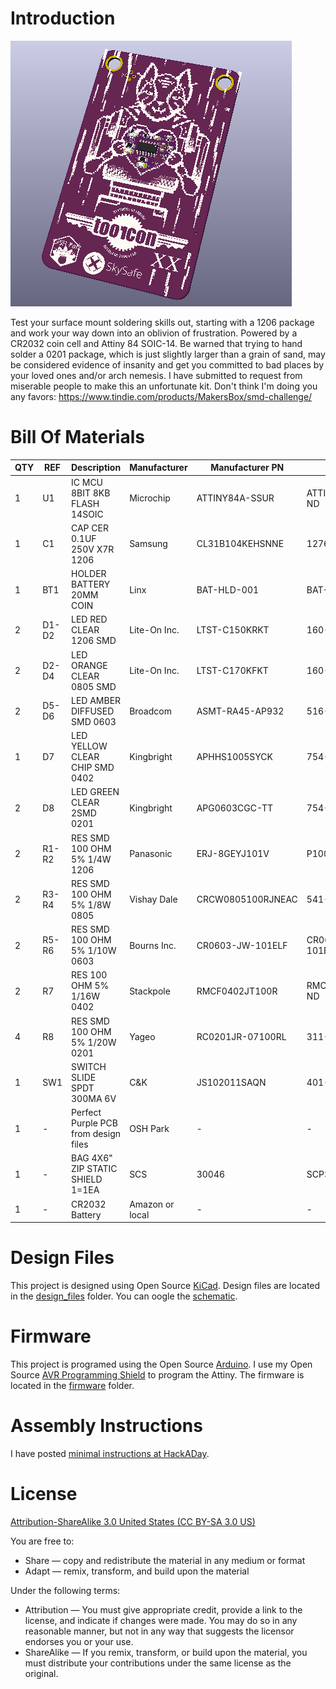Introduction
============

![SMD Challenge](images/project.png) 

Test your surface mount soldering skills out, starting with a 1206 package and work your way down into an oblivion of frustration. Powered by a CR2032 coin cell and Attiny 84 SOIC-14. Be warned that trying to hand solder a 0201 package, which is just slightly larger than a grain of sand, may be considered evidence of insanity and get you committed to bad places by your loved ones and/or arch nemesis. I have submitted to request from miserable people to make this an unfortunate kit. Don't think I'm doing you any favors: https://www.tindie.com/products/MakersBox/smd-challenge/


Bill Of Materials
================= 
| QTY | REF   | Description                          | Manufacturer    | Manufacturer PN   | Digi-Key PN           |
|-----|-------|--------------------------------------|-----------------|-------------------|-----------------------|
| 1   | U1    | IC MCU 8BIT 8KB FLASH 14SOIC         | Microchip       | ATTINY84A-SSUR    | ATTINY84A-SSURCT-ND   |
| 1   | C1    | CAP CER 0.1UF 250V X7R 1206          | Samsung         | CL31B104KEHSNNE   | 1276-3084-1-ND        |
| 1   | BT1   | HOLDER BATTERY 20MM COIN             | Linx            | BAT-HLD-001       | BAT-HLD-001-ND        |
| 2   | D1-D2 | LED RED CLEAR 1206 SMD               | Lite-On Inc.    | LTST-C150KRKT     | 160-1405-1-ND         |
| 2   | D2-D4 | LED ORANGE CLEAR 0805 SMD            | Lite-On Inc.    | LTST-C170KFKT     | 160-1413-1-ND         |
| 2   | D5-D6 | LED AMBER DIFFUSED SMD 0603          | Broadcom        | ASMT-RA45-AP932   | 516-3217-1-ND         |
| 1   | D7    | LED YELLOW CLEAR CHIP SMD 0402       | Kingbright      | APHHS1005SYCK     | 754-1105-1-ND         |
| 2   | D8    | LED GREEN CLEAR 2SMD 0201            | Kingbright      | APG0603CGC-TT     | 754-2021-1-ND         |
| 2   | R1-R2 | RES SMD 100 OHM 5% 1/4W 1206         | Panasonic       | ERJ-8GEYJ101V     | P100ECT-ND            |
| 2   | R3-R4 | RES SMD 100 OHM 5% 1/8W 0805         | Vishay Dale     | CRCW0805100RJNEAC | 541-4166-1-ND         |
| 2   | R5-R6 | RES SMD 100 OHM 5% 1/10W 0603        | Bourns Inc.     | CR0603-JW-101ELF  | CR0603-JW-101ELFCT-ND |
| 2   | R7    | RES 100 OHM 5% 1/16W 0402            | Stackpole       | RMCF0402JT100R    | RMCF0402JT100RCT-ND   |
| 4   | R8    | RES SMD 100 OHM 5% 1/20W 0201        | Yageo           | RC0201JR-07100RL  | 311-100NCT-ND         |
| 1   | SW1   | SWITCH SLIDE SPDT 300MA 6V           | C&K             | JS102011SAQN      | 401-1999-1-ND         |
| 1   | -     | Perfect Purple PCB from design files | OSH Park        | -                 | -                     |
| 1   | -     | BAG 4X6" ZIP STATIC SHIELD 1=1EA     | SCS             | 30046             | SCP314-ND             |
| 1   | -     | CR2032 Battery                       | Amazon or local | -                 | -                     |


Design Files
============
This project is designed using Open Source [KiCad](http://kicad-pcb.org/). Design files are located in the [design_files](design_files/) folder.  You can oogle the [schematic](images/project.sch.png).

Firmware
========
This project is programed using the Open Source [Arduino](https://www.arduino.cc/). I use my Open Source [AVR Programming Shield](https://www.tindie.com/products/MakersBox/yet-another-programming-shield/) to program the Attiny. The firmware is located in the [firmware](firmware/) folder.

Assembly Instructions
=====================
I have posted [minimal instructions at HackADay](https://hackaday.io/project/25265-an-unfortunate-smd-project).

License
=======
[Attribution-ShareAlike 3.0 United States (CC BY-SA 3.0 US)](https://creativecommons.org/licenses/by-sa/3.0/us/)

You are free to:

- Share — copy and redistribute the material in any medium or format
- Adapt — remix, transform, and build upon the material

Under the following terms:

- Attribution — You must give appropriate credit, provide a link to the license, and indicate if changes were made. You may do so in any reasonable manner, but not in any way that suggests the licensor endorses you or your use.
- ShareAlike — If you remix, transform, or build upon the material, you must distribute your contributions under the same license as the original.
